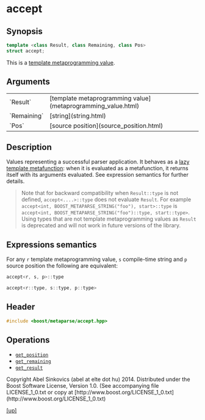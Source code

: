 # accept

## Synopsis

```cpp
template <class Result, class Remaining, class Pos>
struct accept;
```

This is a [template metaprogramming value](metaprogramming_value.html).

## Arguments

<table cellpadding='0' cellspacing='0'>
  <tr>
    <td>`Result`</td>
    <td>[template metaprogramming value](metaprogramming_value.html)</td>
  </tr>
  <tr>
    <td>`Remaining`</td>
    <td>[string](string.html)</td>
  </tr>
  <tr>
    <td>`Pos`</td>
    <td>[source position](source_position.html)</td>
  </tr>
</table>

## Description

Values representing a successful parser application. It behaves as a [lazy
template metafunction](lazy_metafunction.html): when it is evaluated as a
metafunction, it returns itself with its arguments evaluated. See expression
semantics for further details.

> Note that for backward compatibility when `Result::type` is not defined,
> `accept<....>::type` does not evaluate `Result`. For example
> `accept<int, BOOST_METAPARSE_STRING("foo"), start>::type` is
> `accept<int, BOOST_METAPARSE_STRING("foo")::type, start::type>`. Using types
> that are not template metaprogramming values as `Result` is deprecated and
> will not work in future versions of the library.

## Expressions semantics

For any `r` template metaprogramming value, `s` compile-time string and `p`
source position the following are equivalent:

```cpp
accept<r, s, p>::type

accept<r::type, s::type, p::type>
```

## Header

```cpp
#include <boost/metaparse/accept.hpp>
```

## Operations

* [`get_position`](get_position.html)
* [`get_remaining`](get_remaining.html)
* [`get_result`](get_result.html)

<p class="copyright">
Copyright Abel Sinkovics (abel at elte dot hu) 2014.
Distributed under the Boost Software License, Version 1.0.
(See accompanying file LICENSE_1_0.txt or copy at
[http://www.boost.org/LICENSE_1_0.txt](http://www.boost.org/LICENSE_1_0.txt)
</p>

[[up]](reference.html)

